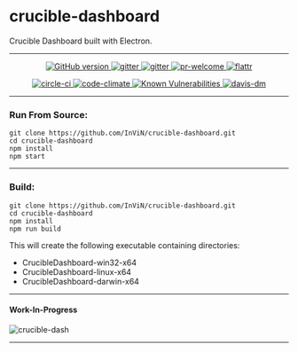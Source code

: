 # crucible-dashboard
Crucible Dashboard built with Electron.

---

<p align="center">
 <a href="https://badge.fury.io/gh/InViN%2Fcrucible-dashboard.svg">
  <img src="https://badge.fury.io/gh/InViN%2Fcrucible-dashboard.svg" alt="GitHub version" />
 </a>
 <a href="https://opensource.org/licenses/Apache-2.0">
  <img src="https://img.shields.io/badge/License-Apache%202.0-blue.svg" alt="gitter" />
 </a>
 <a href="https://gitter.im/crucible-dashboard">
  <img src="https://badges.gitter.im/Join%20Chat.svg" alt="gitter" />
 </a>
 <a href="https://github.com/InViN/crucible-dashboard">
  <img src="https://img.shields.io/badge/PRs-welcome-brightgreen.svg" alt="pr-welcome" />
 </a>
  <a href="https://flattr.com/submit/auto?user_id=1nv1n&url=https://github.com/InViN/crucible-dashboard&title=crucible-dashboard&language=javascript&tags=github&category=software">
  <img src="http://api.flattr.com/button/flattr-badge-large.png" alt="flattr" />
 </a>
</p>
<p align="center">
 <a href="https://circleci.com/gh/InViN/crucible-dashboard">
  <img src="https://circleci.com/gh/InViN/crucible-dashboard.svg?style=shield" alt="circle-ci" />
 </a>
 <a href="https://codeclimate.com/github/InViN/crucible-dashboard/maintainability">
  <img src="https://api.codeclimate.com/v1/badges/a0494913c00643a957e4/maintainability" alt="code-climate"/>
 </a>
 <a href="https://snyk.io/test/github/InViN/crucible-dashboard">
  <img src="https://snyk.io/test/github/InViN/crucible-dashboard/badge.svg" alt="Known Vulnerabilities" data-canonical-src="https://snyk.io/test/github/InViN/crucible-dashboard" style="max-width:100%;" />
 </a>
 <a href="https://david-dm.org/InViN/crucible-dashboard">
  <img src="https://david-dm.org/InViN/crucible-dashboard.svg" alt="davis-dm" />
 </a>
</p>

---

### Run From Source:
```
git clone https://github.com/InViN/crucible-dashboard.git
cd crucible-dashboard
npm install
npm start
```

---

### Build:
```
git clone https://github.com/InViN/crucible-dashboard.git
cd crucible-dashboard
npm install
npm run build
```
This will create the following executable containing directories:
 - CrucibleDashboard-win32-x64
 - CrucibleDashboard-linux-x64
 - CrucibleDashboard-darwin-x64

---

#### Work-In-Progress
![crucible-dash](https://i.imgur.com/fQK6hCr.gif)

---
